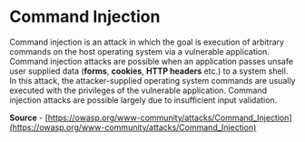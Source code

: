 # Command Injection

Command injection is an attack in which the goal is execution of arbitrary commands on the host operating system via a vulnerable application. Command injection attacks are possible when an application passes unsafe user supplied data (**forms**, **cookies**, **HTTP headers** etc.) to a system shell. In this attack, the attacker-supplied operating system commands are usually executed with the privileges of the vulnerable application. Command injection attacks are possible largely due to insufficient input validation.

**Source** - [https://owasp.org/www-community/attacks/Command_Injection](https://owasp.org/www-community/attacks/Command_Injection)
